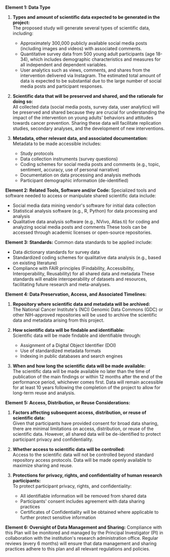 **Element 1: Data Type**
1. **Types and amount of scientific data expected to be generated in the project:**   
   The proposed study will generate several types of scientific data, including:
     - Approximately 300,000 publicly available social media posts (including images and videos) with associated comments.
     - Quantitative survey data from 500 young adult participants (age 18-34), which includes demographic characteristics and measures for all independent and dependent variables.
     - User analytics such as views, comments, and shares from the intervention delivered via Instagram.
   The estimated total amount of data is expected to be substantial due to the large number of social media posts and participant responses.

2. **Scientific data that will be preserved and shared, and the rationale for doing so:**  
   All collected data (social media posts, survey data, user analytics) will be preserved and shared because they are crucial for understanding the impact of the intervention on young adults' behaviors and attitudes towards cancer prevention. Sharing these data will facilitate replication studies, secondary analyses, and the development of new interventions.

3. **Metadata, other relevant data, and associated documentation:**   
   Metadata to be made accessible includes:
     - Study protocols
     - Data collection instruments (survey questions)
     - Coding schemes for social media posts and comments (e.g., topic, sentiment, accuracy, use of personal narrative)
     - Documentation on data processing and analysis methods
     - Participant demographic information (de-identified)

**Element 2: Related Tools, Software and/or Code:**
Specialized tools and software needed to access or manipulate shared scientific data include:
  - Social media data mining vendor's software for initial data collection
  - Statistical analysis software (e.g., R, Python) for data processing and analysis
  - Qualitative data analysis software (e.g., NVivo, Atlas.ti) for coding and analyzing social media posts and comments
  These tools can be accessed through academic licenses or open-source repositories.

**Element 3: Standards:**
Common data standards to be applied include:
  - Data dictionary standards for survey data
  - Standardized coding schemes for qualitative data analysis (e.g., based on existing literature)
  - Compliance with FAIR principles (Findability, Accessibility, Interoperability, Reusability) for all shared data and metadata
  These standards will enable interoperability of datasets and resources, facilitating future research and meta-analyses.

**Element 4: Data Preservation, Access, and Associated Timelines:**

1. **Repository where scientific data and metadata will be archived:**   
   The National Cancer Institute's (NCI) Genomic Data Commons (GDC) or other NIH-approved repositories will be used to archive the scientific data and metadata arising from this project.

2. **How scientific data will be findable and identifiable:**   
   Scientific data will be made findable and identifiable through:
     - Assignment of a Digital Object Identifier (DOI)
     - Use of standardized metadata formats
     - Indexing in public databases and search engines

3. **When and how long the scientific data will be made available:**   
   The scientific data will be made available no later than the time of publication of the main findings or within 12 months after the end of the performance period, whichever comes first. Data will remain accessible for at least 10 years following the completion of the project to allow for long-term reuse and analysis.

**Element 5: Access, Distribution, or Reuse Considerations:**

1. **Factors affecting subsequent access, distribution, or reuse of scientific data:**  
   Given that participants have provided consent for broad data sharing, there are minimal limitations on access, distribution, or reuse of the scientific data. However, all shared data will be de-identified to protect participant privacy and confidentiality.

2. **Whether access to scientific data will be controlled:**  
   Access to the scientific data will not be controlled beyond standard repository access protocols. Data will be made openly available to maximize sharing and reuse.

3. **Protections for privacy, rights, and confidentiality of human research participants:**   
   To protect participant privacy, rights, and confidentiality:
     - All identifiable information will be removed from shared data
     - Participants' consent includes agreement with data sharing practices
     - Certificates of Confidentiality will be obtained where applicable to further protect sensitive information

**Element 6: Oversight of Data Management and Sharing:**
Compliance with this Plan will be monitored and managed by the Principal Investigator (PI) in collaboration with the institution's research administration office. Regular reviews (every 6 months) will ensure that data management and sharing practices adhere to this plan and all relevant regulations and policies.